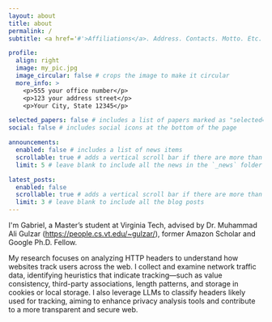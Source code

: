 ```yaml
---
layout: about
title: about
permalink: /
subtitle: <a href='#'>Affiliations</a>. Address. Contacts. Motto. Etc.

profile:
  align: right
  image: my_pic.jpg
  image_circular: false # crops the image to make it circular
  more_info: >
    <p>555 your office number</p>
    <p>123 your address street</p>
    <p>Your City, State 12345</p>

selected_papers: false # includes a list of papers marked as "selected={true}"
social: false # includes social icons at the bottom of the page

announcements:
  enabled: false # includes a list of news items
  scrollable: true # adds a vertical scroll bar if there are more than 3 news items
  limit: 5 # leave blank to include all the news in the `_news` folder

latest_posts:
  enabled: false
  scrollable: true # adds a vertical scroll bar if there are more than 3 new posts items
  limit: 3 # leave blank to include all the blog posts
---
```


I'm Gabriel, a Master’s student at Virginia Tech, advised by Dr. Muhammad Ali Gulzar (https://people.cs.vt.edu/~gulzar/), former Amazon Scholar and Google Ph.D. Fellow.  

My research focuses on analyzing HTTP headers to understand how websites track users across the web. I collect and examine network traffic data, identifying heuristics that indicate tracking—such as value consistency, third-party associations, length patterns, and storage in cookies or local storage. I also leverage LLMs to classify headers likely used for tracking, aiming to enhance privacy analysis tools and contribute to a more transparent and secure web.  
